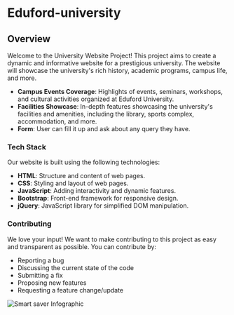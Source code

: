 ﻿# Eduford-university

## Overview

Welcome to the University Website Project! This project aims to create a dynamic and informative website for a prestigious university. The website will showcase the university's rich history, academic programs, campus life, and more.

- **Campus Events Coverage**: Highlights of events, seminars, workshops, and cultural activities organized at Eduford University.
- **Facilities Showcase**: In-depth features showcasing the university's facilities and amenities, including the library, sports complex, accommodation, and more.
- **Form**: User can fill it up and ask about any query they have.


### Tech Stack

Our website is built using the following technologies:

- **HTML**: Structure and content of web pages.
- **CSS**: Styling and layout of web pages.
- **JavaScript**: Adding interactivity and dynamic features.
- **Bootstrap**: Front-end framework for responsive design.
- **jQuery**: JavaScript library for simplified DOM manipulation.

### **Contributing**

We love your input! We want to make contributing to this project as easy and transparent as possible. You can contribute by:

- Reporting a bug
- Discussing the current state of the code
- Submitting a fix
- Proposing new features
- Requesting a feature change/update

![Smart saver Infographic](https://camo.githubusercontent.com/dd5e3080a7adc2ead8f86cbbd6577cee0a38439c0ebf195021ce41587b0a405f/68747470733a2f2f6d69726f2e6d656469756d2e636f6d2f6d61782f313430302f312a633459675258595161794f5657785633376f757272772e706e67)
